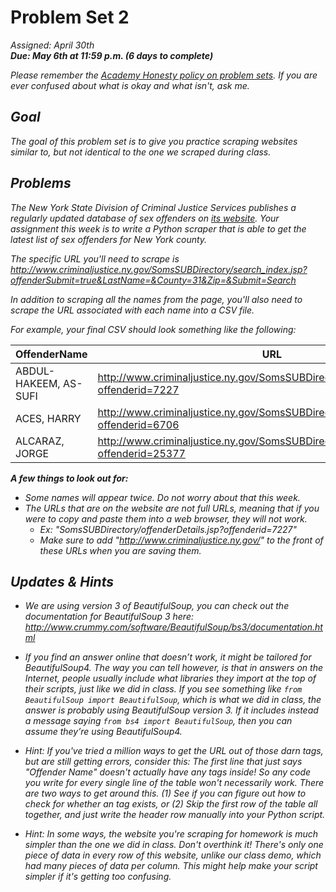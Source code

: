 # Problem Set 2
<i>Assigned: April 30th<i>
<br/><b>Due: May 6th at 11:59 p.m. (6 days to complete)</b>

Please remember the [Academy Honesty policy on problem sets](http://cdn.cs50.net/2014/fall/lectures/0/w/syllabus/syllabus.html#academic_honesty). If you are ever confused about what is okay and what isn't, ask me. 

## Goal
The goal of this problem set is to give you practice scraping websites similar to, but not identical to the one we scraped during class.

## Problems
The New York State Division of Criminal Justice Services publishes a regularly updated database of sex offenders on [its website](http://www.criminaljustice.ny.gov/SomsSUBDirectory/search_index.jsp). Your assignment this week is to write a Python scraper that is able to get the latest list of sex offenders for New York county.

The specific URL you'll need to scrape is http://www.criminaljustice.ny.gov/SomsSUBDirectory/search_index.jsp?offenderSubmit=true&LastName=&County=31&Zip=&Submit=Search

In addition to scraping all the names from the page, you'll also need to scrape the URL associated with each name into a CSV file.

For example, your final CSV should look something like the following:

| OffenderName | URL |
| --- | --- |
| ABDUL-HAKEEM, AS-SUFI | http://www.criminaljustice.ny.gov/SomsSUBDirectory/offenderDetails.jsp?offenderid=7227 |
| ACES, HARRY | http://www.criminaljustice.ny.gov/SomsSUBDirectory/offenderDetails.jsp?offenderid=6706 |
| ALCARAZ, JORGE | http://www.criminaljustice.ny.gov/SomsSUBDirectory/offenderDetails.jsp?offenderid=25377 |

<b>A few things to look out for:</b>
- Some names will appear twice. Do not worry about that this week.
- The URLs that are on the website are not full URLs, meaning that if you were to copy and paste them into a web browser, they will not work.
    - Ex: "SomsSUBDirectory/offenderDetails.jsp?offenderid=7227" 
    - Make sure to add "http://www.criminaljustice.ny.gov/" to the front of these URLs when you are saving them.

## Updates & Hints

- We are using version 3 of BeautifulSoup, you can check out the documentation for BeautifulSoup 3 here: http://www.crummy.com/software/BeautifulSoup/bs3/documentation.html

- If you find an answer online that doesn’t work, it might be tailored for BeautifulSoup4. The way you can tell however, is that in answers on the Internet, people usually include what libraries they import at the top of their scripts, just like we did in class. If you see something like ```from BeautifulSoup import BeautifulSoup```, which is what we did in class, the answer is probably using BeautifulSoup version 3. If it includes instead a message saying ```from bs4 import BeautifulSoup```, then you can assume they’re using BeautifulSoup4.

- Hint: If you've tried a million ways to get the URL out of those darn <a> tags, but are still getting errors, consider this: The first line that just says "Offender Name" doesn't actually have any <a> tags inside! So any code you write for every single line of the table won't necessarily work. There are two ways to get around this. (1) See if you can figure out how to check for whether an <a> tag exists, or (2) Skip the first row of the table all together, and just write the header row manually into your Python script.

- Hint: In some ways, the website you're scraping for homework is much simpler than the one we did in class. Don't overthink it! There's only one piece of data in every row of this website, unlike our class demo, which had many pieces of data per column. This might help make your script simpler if it's getting too confusing.
